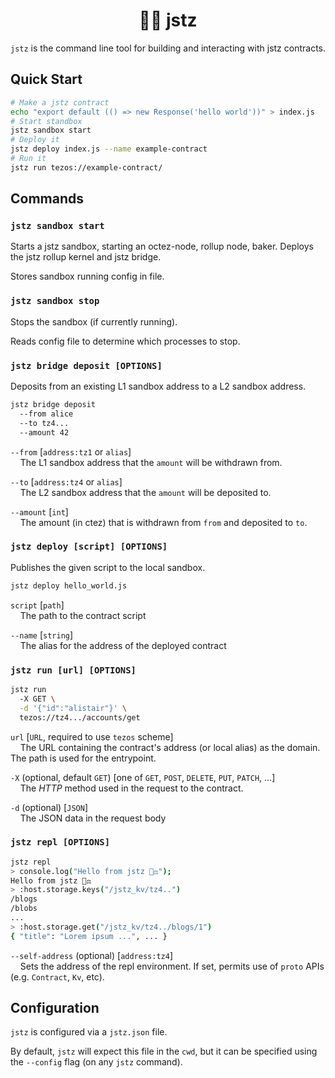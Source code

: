 <h1 align="center"> 👨‍⚖️ jstz </h1>
<section align="center" id="shieldio-badges">
</section>

`jstz` is the command line tool for building and interacting with jstz contracts.

## Quick Start
```sh
# Make a jstz contract
echo "export default (() => new Response('hello world'))" > index.js
# Start standbox
jstz sandbox start
# Deploy it
jstz deploy index.js --name example-contract
# Run it
jstz run tezos://example-contract/
```

## Commands

### `jstz sandbox start`

Starts a jstz sandbox, starting an octez-node, rollup node, baker. 
Deploys the jstz rollup kernel and jstz bridge. 

Stores sandbox running config in file.

### `jstz sandbox stop`

Stops the sandbox (if currently running).

Reads config file to determine which processes to stop. 

### `jstz bridge deposit [OPTIONS]`

Deposits from an existing L1 sandbox address to a L2 sandbox address. 

```sh
jstz bridge deposit
  --from alice
  --to tz4...
  --amount 42
```

`--from` [`address:tz1` or `alias`]  
&nbsp;&nbsp;&nbsp;&nbsp;The L1 sandbox address that the `amount` will be withdrawn from.

`--to` [`address:tz4` or `alias`]  
&nbsp;&nbsp;&nbsp;&nbsp;The L2 sandbox address that the `amount` will be deposited to.

`--amount` [`int`]  
&nbsp;&nbsp;&nbsp;&nbsp;The amount (in ctez) that is withdrawn from `from` and deposited to `to`.

### `jstz deploy [script] [OPTIONS]`

Publishes the given script to the local sandbox. 

```sh
jstz deploy hello_world.js
```

`script` [`path`]  
&nbsp;&nbsp;&nbsp;&nbsp;The path to the contract script

`--name` [`string`]  
&nbsp;&nbsp;&nbsp;&nbsp;The alias for the address of the deployed contract

### `jstz run [url] [OPTIONS]`

```sh
jstz run
  -X GET \
  -d '{"id":"alistair"}' \
  tezos://tz4.../accounts/get
```

`url` [`URL`, required to use `tezos` scheme]  
&nbsp;&nbsp;&nbsp;&nbsp;The URL containing the contract's address (or local alias) as the domain. The path is used for the entrypoint. 

`-X` (optional, default `GET`) [one of `GET`, `POST`, `DELETE`, `PUT`, `PATCH`, ...]  
&nbsp;&nbsp;&nbsp;&nbsp;The *HTTP* method used in the request to the contract.

`-d` (optional) [`JSON`]  
&nbsp;&nbsp;&nbsp;&nbsp;The JSON data in the request body 


### `jstz repl [OPTIONS]`

```sh
jstz repl
> console.log("Hello from jstz 👨‍⚖️");
Hello from jstz 👨‍⚖️
> :host.storage.keys("/jstz_kv/tz4..")
/blogs
/blobs
...
> :host.storage.get("/jstz_kv/tz4../blogs/1")
{ "title": "Lorem ipsum ...", ... }
```

`--self-address` (optional) [`address:tz4`]  
&nbsp;&nbsp;&nbsp;&nbsp;Sets the address of the repl environment. If set, permits use of `proto` APIs (e.g. `Contract`, `Kv`, etc). 


## Configuration

`jstz` is configured via a `jstz.json` file. 

By default, `jstz` will expect this file in the `cwd`, but it can be specified using the `--config` flag (on any `jstz` command). 






